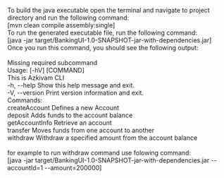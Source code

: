 <html >
<body>
<p>
To build the java executable open the terminal and navigate to project directory and  run the following command:<br>
[mvn clean compile assembly:single]<br>
To run the generated executable file, run the following command:<br>
[java -jar target/BankingUI-1.0-SNAPSHOT-jar-with-dependencies.jar]<br>
Once you run this command, you should see the following output:<br>
<br>
Missing required subcommand<br>
Usage:  [-hV] [COMMAND]<br>
This is Azkivam CLI<br>
  -h, --help      Show this help message and exit.<br>
  -V, --version   Print version information and exit.<br>
Commands:<br>
  createAccount   Defines a new Account<br>
  deposit         Adds funds to the account balance<br>
  getAccountInfo  Retrieve an account<br>
  transfer        Moves funds from one account to another<br>
  withdraw        Withdraw a specified amount from the account balance<br>
  <br>
for example to run withdraw command use folowing command:<br>
[java -jar target/BankingUI-1.0-SNAPSHOT-jar-with-dependencies.jar --accountId=1 --amount=200000]<br>
</p>
</body>
</html>
